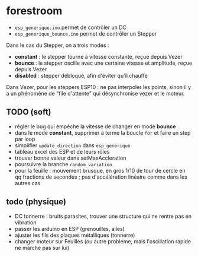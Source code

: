 # forestroom
* `esp_generique.ino` permet de contrôler un DC
* `esp_generique_bounce.ino` permet de contrôler un Stepper

Dans le cas du Stepper, on a trois modes :

* **constant** : le stepper tourne à vitesse constante, reçue depuis Vezer
* **bounce** : le stepper oscille avec une certaine vitesse et amplitude, reçue depuis Vezer
* **disabled** : stepper débloqué, afin d'éviter qu'il chauffe

Dans Vezer, pour les steppers ESP10 : ne pas interpoler les points, sinon il y a un phénomène de "file d'attente" qui désynchronise vezer et le moteur.

## TODO (soft)
* régler le bug qui empêche la vitesse de changer en mode **bounce**
* dans le mode **constant**, supprimer à terme la boucle `for` et faire un step par loop
* simplifier `update_direction` dans `esp_generique`
* tableau excel des ESP et de leurs rôles
* trouver bonne valeur dans setMaxAccleration
* poursuivre la branche `random_variation`
* pour la feuille : mouvement brusque, en gros 1/10 de tour de cercle en qq fractions de secondes ; pas d'accélération linéaire comme dans les autres cas

## todo (physique)
* DC tonnerre : bruits parasites, trouver une structure qui ne rentre pas en vibration
* passer les arduino en ESP (grenouilles, ailes)
* ajuster les fils des plaques métalliques (tonnerre)
* changer moteur sur Feuilles (ou autre probleme, mais l'oscillation rapide ne marche pas sur lui)